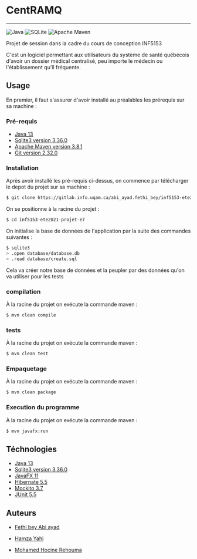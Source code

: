 # CentRAMQ
***
![Java](https://img.shields.io/badge/java-%23ED8B00.svg?style=for-the-badge&logo=java&logoColor=white)
![SQLite](https://img.shields.io/badge/sqlite-%2307405e.svg?style=for-the-badge&logo=sqlite&logoColor=white)
![Apache Maven](https://img.shields.io/badge/Apache%20Maven-C71A36?style=for-the-badge&logo=Apache%20Maven&logoColor=white)

Projet de session dans la cadre du cours de conception INF5153

C'est un logiciel permettant aux utilisateurs du système de santé québécois d'avoir un dossier médical centralisé, peu importe le médecin ou l'établissement qu'il fréquente.

## Usage

En premier, il faut s'assurer d'avoir installé au préalables les prérequis sur sa machine :

### Pré-requis

- [Java 13](https://www.oracle.com/java/technologies/javase/jdk13-archive-downloads.html)
- [Sqlite3 version 3.36.0](https://www.sqlite.org/download.html)
- [Apache Maven version 3.8.1](https://maven.apache.org/download.cgi)
- [Git version 2.32.0](https://git-scm.com/downloads)

### Installation

Après avoir installé les pré-requis ci-dessus, on commence par télécharger le depot du projet sur sa machine :

~~~sh
$ git clone https://gitlab.info.uqam.ca/abi_ayad.fethi_bey/inf5153-ete2021-projet-e7.git
~~~

On se positionne à la racine du projet :

~~~sh
$ cd inf5153-ete2021-projet-e7
~~~

On initialise la base de données de l'application par la suite des commandes suivantes :

~~~sh
$ sqlite3
> .open database/database.db
> .read database/create.sql
~~~

Cela va créer notre base de données et la peupler par des données qu'on va utiliser pour les tests

### compilation

À la racine du projet on exécute la commande maven :

~~~sh
$ mvn clean compile
~~~

### tests

À la racine du projet on exécute la commande maven :

~~~sh
$ mvn clean test
~~~

### Empaquetage

À la racine du projet on exécute la commande maven :

~~~sh
$ mvn clean package
~~~

### Execution du programme

À la racine du projet on exécute la commande maven :

~~~sh
$ mvn javafx:run
~~~


## Téchnologies

- [Java 13](https://www.oracle.com/java/technologies/javase/jdk13-archive-downloads.html)
- [Sqlite3 version 3.36.0](https://www.sqlite.org/download.html)
- [JavaFX 11](https://openjfx.io/openjfx-docs/)
- [Hibernate 5.5](https://hibernate.org/orm/releases/5.5/)
- [Mockito 3.7](https://site.mockito.org/)
- [JUnit 5.5](https://junit.org/junit5/docs/current/user-guide/)

## Auteurs

- [Fethi bey Abi ayad](mailto:abi_ayad.fethi_bey@courrier.uqam.ca)

- [Hamza Yahi](mailto:af491086@ens.uqam.ca)

- [Mohamed Hocine Rehouma](mailto:rehouma.mohamed_hocine@courrier.uqam.ca)
